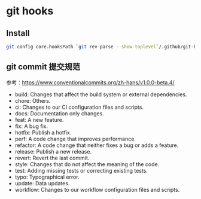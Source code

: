 # git hooks

## Install

```bash
git config core.hooksPath `git rev-parse --show-toplevel`/.github/git-hooks
```

## git commit 提交规范

参考：https://www.conventionalcommits.org/zh-hans/v1.0.0-beta.4/

- build: Changes that affect the build system or external dependencies.
- chore: Others.
- ci: Changes to our CI configuration files and scripts.
- docs: Documentation only changes.
- feat: A new feature.
- fix: A bug fix.
- hotfix: Publish a hotfix.
- perf: A code change that improves performance.
- refactor: A code change that neither fixes a bug or adds a feature.
- release: Publish a new release.
- revert: Revert the last commit.
- style: Changes that do not affect the meaning of the code.
- test: Adding missing tests or correcting existing tests.
- typo: Typographical error.
- update: Data updates.
- workflow: Changes to our workflow configuration files and scripts.
